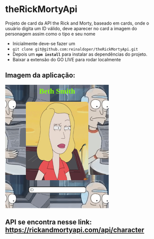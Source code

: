 # theRickMortyApi
Projeto de card da API the Rick and Morty, baseado em cards, onde o usuário digita um ID válido, deve aparecer no card a imagem do personagem assim como o tipo e seu nome
- Inicialmente deve-se fazer um
- `git clone git@github.com:reinaldoper/theRickMortyApi.git`
- Depois um <strong style="black">`npm install`</strong> para instalar as dependências do projeto.
- Baixar a extensão do GO LIVE para rodar localmente
## Imagem da aplicação:
<img src="image/rick-morthy.png" alt="image"/>

## API se encontra nesse link: https://rickandmortyapi.com/api/character
